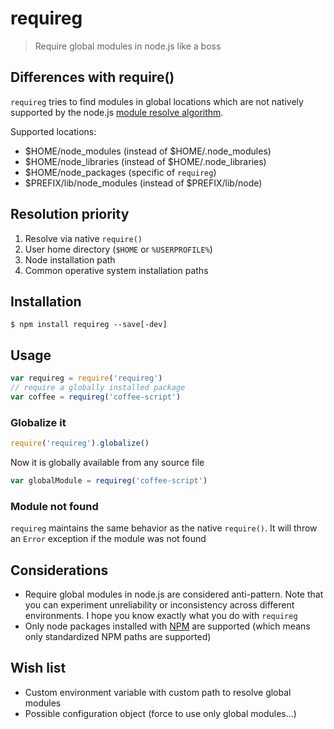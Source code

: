 # requireg

> Require global modules in node.js like a boss

## Differences with require()

`requireg` tries to find modules in global locations which are
not natively supported by the node.js [module resolve algorithm][1]. 

Supported locations:

- $HOME/node_modules (instead of $HOME/.node_modules)
- $HOME/node_libraries (instead of $HOME/.node_libraries)
- $HOME/node_packages (specific of `requireg`)
- $PREFIX/lib/node_modules (instead of $PREFIX/lib/node)

## Resolution priority

1. Resolve via native `require()`
2. User home directory (`$HOME` or `%USERPROFILE%`)
3. Node installation path
4. Common operative system installation paths

## Installation

```
$ npm install requireg --save[-dev]
```

## Usage

```js
var requireg = require('requireg')
// require a globally installed package
var coffee = requireg('coffee-script')
```

### Globalize it

```js
require('requireg').globalize()
```

Now it is globally available from any source file

```js
var globalModule = requireg('coffee-script')
```

### Module not found

`requireg` maintains the same behavior as the native `require()`. 
It will throw an `Error` exception if the module was not found

## Considerations

- Require global modules in node.js are considered anti-pattern. 
Note that you can experiment unreliability or inconsistency across different environments.
I hope you know exactly what you do with `requireg`
- Only node packages installed with [NPM](https://npmjs.org) are supported (which means only standardized NPM paths are supported)

## Wish list

- Custom environment variable with custom path to resolve global modules
- Possible configuration object (force to use only global modules...)

[1]: http://nodejs.org/docs/latest/api/modules.html#modules_all_together

